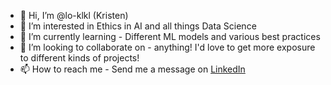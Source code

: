 - 👋 Hi, I’m @lo-klkl (Kristen)
- 👀 I’m interested in Ethics in AI and all things Data Science 
- 🌱 I’m currently learning - Different ML models and various best practices
- 💞️ I’m looking to collaborate on - anything! I'd love to get more exposure to different kinds of projects!
- 📫 How to reach me - Send me a message on [LinkedIn](https://www.linkedin.com/in/loklkl/)

<!---
lo-klkl/lo-klkl is a ✨ special ✨ repository because its `README.md` (this file) appears on your GitHub profile.
You can click the Preview link to take a look at your changes.
--->
